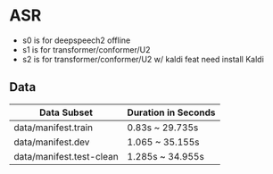 # ASR

* s0 is for deepspeech2 offline
* s1 is for transformer/conformer/U2
* s2 is for transformer/conformer/U2 w/ kaldi feat
need install Kaldi

## Data
| Data Subset | Duration in Seconds |
| --- | --- |
| data/manifest.train |  0.83s ~ 29.735s |
| data/manifest.dev | 1.065 ~ 35.155s |  
| data/manifest.test-clean | 1.285s ~ 34.955s |
